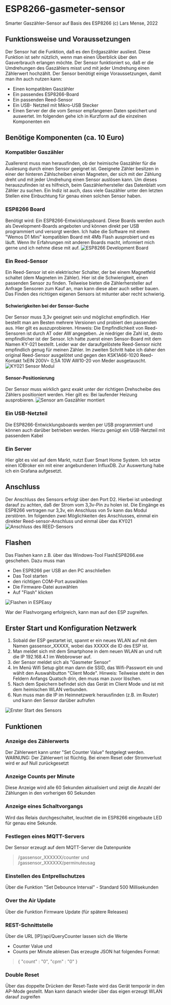 # ESP8266-gasmeter-sensor
Smarter Gaszähler-Sensor auf Basis des ESP8266
(c) Lars Mense, 2022

## Funktionsweise und Voraussetzungen
Der Sensor hat die Funktion, daß es den Erdgaszähler ausliest. Diese Funktion ist sehr nützlich, wenn man
einen Überblick über den Gasverbrauch erlangen möchte. Der Sensor funktioniert so, daß er die Umdrehungen des
Gaszählers misst und mit jeder Umdrehung einen Zählerwert hochzählt.
Der Sensor benötigt einige Voraussetzungen, damit man ihn auch nutzen kann:
- Einen kompatiblen Gaszähler
- Ein passendes ESP8266-Board
- Ein passenden Reed-Sensor
- Ein USB- Netzteil mit Mikro-USB Stecker
- Einen Server der die vom Sensor empfangenen Daten speichert und auswertet.
Im folgenden gehe ich in Kurzform auf die einzelnen Komponenten ein

## Benötige Komponenten (ca. 10 Euro)

### Kompatibler Gaszähler
Zuallererst muss man herausfinden, ob der heimische Gaszähler für die Auslesung durch einen Sensor geeignet ist.
Geeignete Zähler besitzen in einer der hinteren Zählscheiben einen Magneten, der sich mit der Zählung dreht 
und mit jeder Umdrehung einen Sensor auslösen kann.
Um dieses herauszufinden ist es hilfreich, beim Gaszählerhersteller das Datenblatt vom Zähler zu suchen. Ein Indiz ist auch,
dass viele Gaszähler unter den letzten Stellen eine Einbuchtung für genau einen solchen Sensor haben.

### ESP8266 Board
Benötigt wird: Ein ESP8266-Entwicklungsboard. Diese Boards werden auch als Development-Boards angeboten
und können direkt per USB programmiert und versorgt werden. Ich habe die Software mit einem "Wemos D1 Mini" kompatiblen
Board mit 4Mb Flash ausprobiert und es läuft. Wenn Ihr Erfahrungen mit anderen Boards macht, informiert mich gerne und
ich nehme diese mit auf.
![ESP8266 Development Board](https://github.com/lame0815/ESP8266-gasmeter-sensor/blob/main/readme-assets/esp8266.jpg "ESP8266 Development Board")


### Ein Reed-Sensor
Ein Reed-Sensor ist ein elektrischer Schalter, der bei einem Magnetfeld schaltet (dem Magneten im Zähler).
Hier ist die Schwierigkeit, einen passenden Sensor zu finden. Teilweise bieten die Zählerhersteller auf Anfrage
Sensoren zum Kauf an, man kann diese aber auch selber bauen. Das Finden des richtigen eigenen Sensors ist mitunter 
aber recht schwierig.


#### Schwierigkeiten bei der Sensor-Suche
Der Sensor muss 3,3v geeignet sein und möglichst empfindlich. Hier bestellt man am Besten mehrere Versionen und probiert den passenden
aus. Hier gilt es auszuprobieren. Hinweis: Die Empfindlichkeit von Reed-Sensoren ist durch AT oder AW angegeben. Je niedriger die Zahl ist,
desto empfindlicher ist der Sensor. 
Ich hatte zuerst einen Sensor-Board mit dem Namen KY-021 bestellt. Leider war der daraufgelöstete Reed-Sensor nicht empfindlich genug für meinen
Zähler. Im zweiten Schritt habe ich daher den original Reed-Sensor ausgelötet und gegen den KSK1A66-1020 Reed-Kontakt 1xEIN 200V= 0,5A 10W AW10-20 von Meder
ausgetauscht.
![KY021 Sensor Modul](https://github.com/lame0815/ESP8266-gasmeter-sensor/blob/main/readme-assets/ky-021.jpg "KY021 Sensor Modul")


#### Sensor-Positionierung
Der Sensor muss wirklich ganz exakt unter der richtigen Drehscheibe des Zählers positioniert werden. Hier gilt es:
Bei laufender Heizung ausprobieren.
![Sensor am Gaszähler montiert](https://github.com/lame0815/ESP8266-gasmeter-sensor/blob/main/readme-assets/sensor_montiert.jpg "Sensor am Gaszähler montiert")

### Ein USB-Netzteil 
Die ESP8266-Entwicklungsboards werden per USB programmiert und können auch darüber betrieben werden. Hierzu genügt ein
USB-Netzteil mit passendem Kabel

### Ein Server
Hier gibt es viel auf dem Markt, nutzt Euer Smart Home System. Ich setze einen IOBroker ein mit einer angebundenen InfluxDB. Zur Auswertung
habe ich ein Grafana aufgesetzt.

## Anschluss
Der Anschluss des Sensors erfolgt über den Port D2. Hierbei ist unbedingt darauf zu achten, daß der Strom vom 3,3v-Pin zu holen ist. Die Eingänge es ESP8266 vertragen nur 3,3v, ein Anschluss von 5v kann das Modul zerstören.
Im folgenden zwei Möglichkeiten des Anschlusses, einmal ein direkter Reed-sensor-Anschluss und einmal über das KY021
![Anschluss des REED-Sensors](https://github.com/lame0815/ESP8266-gasmeter-sensor/blob/main/readme-assets/anschluss.jpg "Anschluss des REED-Sensors")

## Flashen
Das Flashen kann z.B. über das Windows-Tool FlashESP8266.exe geschehen. Dazu muss man
- Den ESP8266 per USB an den PC anschließen
- Das Tool starten
- den richtigen COM-Port auswählen
- Die Firmware-Datei auswählen
- Auf "Flash" klicken

![Flashen in ESPEasy](https://github.com/lame0815/ESP8266-gasmeter-sensor/blob/main/readme-assets/espeasy.jpg "Flashen in ESPEasy")

War der Flashvorgang erfolgreich, kann man auf den ESP zugreifen.

## Erster Start und Konfiguration Netzwerk

1. Sobald der ESP gestartet ist, spannt er ein neues WLAN auf mit dem Namen gassensor_XXXXX, wobei das XXXXX die ID des ESP ist.
2. Man meldet sich mit dem Smartphone in dem neuen WLAN an und ruft die IP 192.168.4.1 im Webbrowser auf.
3. der Sensor meldet sich als "Gasmeter Sensor"
4. Im Menü Wifi Setup gibt man dann die SSID, das Wifi-Passwort ein und wählt den Auswahlbutton "Client Mode". 
Hinweis: Teilweise steht in den Feldern Anfangs Quatsch drin, den muss man zuvor löschen.
6. Nach dem Speichern befindet sich das Gerät im Client Mode und ist mit dem heimischen WLAN verbunden.
7. Nun muss man die IP im Heimnetzwerk herausfinden (z.B. im Router) und kann den Sensor darüber aufrufen

![Erster Start des Sensors](https://github.com/lame0815/ESP8266-gasmeter-sensor/blob/main/readme-assets/first-start.jpg "Erster Start des Sensors")

## Funktionen
### Anzeige des Zählerwerts
Der Zählerwert kann unter "Set Counter Value" festgelegt werden.
WARNUNG: Der Zählerwert ist flüchtig. Bei einem Reset oder Stromverlust wird er auf Null zurückgesetzt

### Anzeige Counts per Minute
Diese Anzeige wird alle 60 Sekunden aktualisiert und zeigt die Anzahl der Zählungen in den vorherigen 60 Sekunden

### Anzeige eines Schaltvorgangs
Wird das Relais durchgeschaltet, leuchtet die im ESP8266 eingebaute LED für genau eine Sekunde.

### Festlegen eines MQTT-Servers
Der Sensor erzeugt auf dem MQTT-Server die Datenpunkte
> /gassensor_XXXXXX/counter 
und
> /gassensor_XXXXXX/perminuteusag

### Einstellen des Entprellschutzes
Über die Funktion "Set Debounce Interval" - Standard 500 Millisekunden

### Over the Air Update
Über die Funktion Firmware Update (für spätere Releases)

### REST-Schnittstelle
Über die URL [IP]/api/QueryCounter lassen sich die Werte
- Counter Value und
- Counts per Minute ablesen
Das erzeugte JSON hat folgendes Format:

> { "count" : "0", "cpm" : "0" }

### Double Reset
Über das doppelte Drücken der Reset-Taste wird das Gerät temporär in
den AP-Mode gestellt. Man kann danach wieder über das eigen erzeugt WLAN darauf zugreifen
